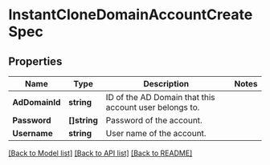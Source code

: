# InstantCloneDomainAccountCreateSpec

## Properties

Name | Type | Description | Notes
------------ | ------------- | ------------- | -------------
**AdDomainId** | **string** | ID of the AD Domain that this account user belongs to. | 
**Password** | **[]string** | Password of the account. | 
**Username** | **string** | User name of the account. | 

[[Back to Model list]](../README.md#documentation-for-models) [[Back to API list]](../README.md#documentation-for-api-endpoints) [[Back to README]](../README.md)


